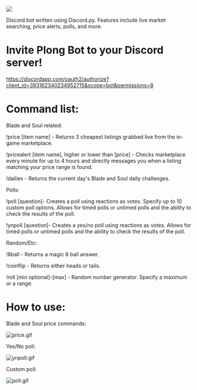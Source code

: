 <p>
<img src="https://i.imgur.com/ckKb9sb.png" style="width:auto;">
</p>
Discord bot written using Discord.py. Features include live market searching, price alerts, polls, and more.

# Invite Plong Bot to your Discord server!
https://discordapp.com/oauth2/authorize?client_id=393162340234952715&scope=bot&permissions=8


# Command list:
Blade and Soul related:


!price [item name] - Returns 3 cheapest listings grabbed live from the in-game marketplace.

!pricealert [item name], higher or lower than [price] - Checks marketplace every minute for up to 4 hours and directly messages you when a listing matching your price range is found.

!dailies - Returns the current day's Blade and Soul daily challenges.


Polls:


!poll [question]- Creates a poll using reactions as votes. Specify up to 10 custom poll options. Allows for timed polls or untimed polls and the ability to check the results of the poll.

!ynpoll [question]- Creates a yes/no poll using reactions as votes. Allows for timed polls or untimed polls and the ability to check the results of the poll.


Random/Etc:


!8ball - Returns a magic 8 ball answer.

!coinflip - Returns either heads or tails.

!roll [min optional]-[max] - Random number generator. Specify a maximum or a range.


# How to use:
Blade and Soul price commands:

![price.gif](https://i.imgur.com/fe1dvtz.gif)

Yes/No poll:

![ynpoll.gif](https://i.imgur.com/1yGIP5N.gif)

Custom poll:

![poll.gif](https://i.imgur.com/5voxn1h.gif)

